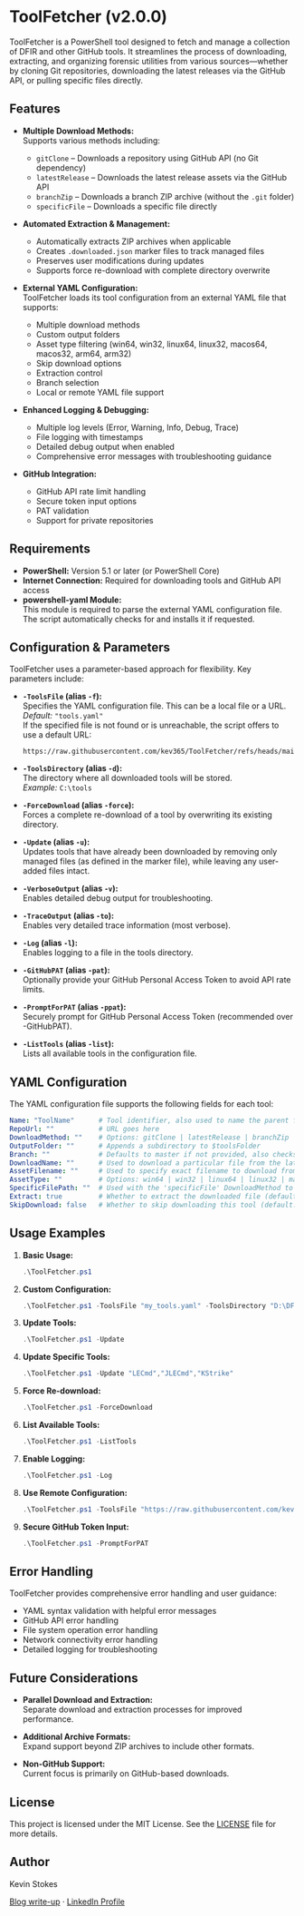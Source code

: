 # ToolFetcher (v2.0.0)

ToolFetcher is a PowerShell tool designed to fetch and manage a collection of DFIR and other GitHub tools. It streamlines the process of downloading, extracting, and organizing forensic utilities from various sources—whether by cloning Git repositories, downloading the latest releases via the GitHub API, or pulling specific files directly.

## Features

- **Multiple Download Methods:**  
  Supports various methods including:
  - `gitClone` – Downloads a repository using GitHub API (no Git dependency)
  - `latestRelease` – Downloads the latest release assets via the GitHub API
  - `branchZip` – Downloads a branch ZIP archive (without the `.git` folder)
  - `specificFile` – Downloads a specific file directly

- **Automated Extraction & Management:**  
  - Automatically extracts ZIP archives when applicable
  - Creates `.downloaded.json` marker files to track managed files
  - Preserves user modifications during updates
  - Supports force re-download with complete directory overwrite

- **External YAML Configuration:**  
  ToolFetcher loads its tool configuration from an external YAML file that supports:
  - Multiple download methods
  - Custom output folders
  - Asset type filtering (win64, win32, linux64, linux32, macos64, macos32, arm64, arm32)
  - Skip download options
  - Extraction control
  - Branch selection
  - Local or remote YAML file support

- **Enhanced Logging & Debugging:**  
  - Multiple log levels (Error, Warning, Info, Debug, Trace)
  - File logging with timestamps
  - Detailed debug output when enabled
  - Comprehensive error messages with troubleshooting guidance

- **GitHub Integration:**  
  - GitHub API rate limit handling
  - Secure token input options
  - PAT validation
  - Support for private repositories

## Requirements

- **PowerShell:** Version 5.1 or later (or PowerShell Core)
- **Internet Connection:** Required for downloading tools and GitHub API access
- **powershell-yaml Module:**  
  This module is required to parse the external YAML configuration file. The script automatically checks for and installs it if requested.

## Configuration & Parameters

ToolFetcher uses a parameter-based approach for flexibility. Key parameters include:

- **`-ToolsFile` (alias `-f`):**  
  Specifies the YAML configuration file. This can be a local file or a URL.  
  *Default:* `"tools.yaml"`  
  If the specified file is not found or is unreachable, the script offers to use a default URL:  
  ```
  https://raw.githubusercontent.com/kev365/ToolFetcher/refs/heads/main/tools.yaml
  ```

- **`-ToolsDirectory` (alias `-d`):**  
  The directory where all downloaded tools will be stored.  
  *Example:* `C:\tools`

- **`-ForceDownload` (alias `-force`):**  
  Forces a complete re-download of a tool by overwriting its existing directory.

- **`-Update` (alias `-u`):**  
  Updates tools that have already been downloaded by removing only managed files (as defined in the marker file), while leaving any user-added files intact.

- **`-VerboseOutput` (alias `-v`):**  
  Enables detailed debug output for troubleshooting.

- **`-TraceOutput` (alias `-to`):**  
  Enables very detailed trace information (most verbose).

- **`-Log` (alias `-l`):**  
  Enables logging to a file in the tools directory.

- **`-GitHubPAT` (alias `-pat`):**  
  Optionally provide your GitHub Personal Access Token to avoid API rate limits.

- **`-PromptForPAT` (alias `-ppat`):**  
  Securely prompt for GitHub Personal Access Token (recommended over -GitHubPAT).

- **`-ListTools` (alias `-list`):**  
  Lists all available tools in the configuration file.

## YAML Configuration

The YAML configuration file supports the following fields for each tool:

```yaml
Name: "ToolName"      # Tool identifier, also used to name the parent folder
RepoUrl: ""           # URL goes here
DownloadMethod: ""    # Options: gitClone | latestRelease | branchZip | specificFile
OutputFolder: ""      # Appends a subdirectory to $toolsFolder
Branch: ""            # Defaults to master if not provided, also checks main if master is not available
DownloadName: ""      # Used to download a particular file from the latestRelease
AssetFilename: ""     # Used to specify exact filename to download from latestRelease (supports regex)
AssetType: ""         # Options: win64 | win32 | linux64 | linux32 | macos64 | macos32 | arm64 | arm32
SpecificFilePath: ""  # Used with the 'specificFile' DownloadMethod to specify file path in repository
Extract: true         # Whether to extract the downloaded file (default: true)
SkipDownload: false   # Whether to skip downloading this tool (default: false)
```

## Usage Examples

1. **Basic Usage:**
   ```powershell
   .\ToolFetcher.ps1
   ```

2. **Custom Configuration:**
   ```powershell
   .\ToolFetcher.ps1 -ToolsFile "my_tools.yaml" -ToolsDirectory "D:\DFIR\Tools"
   ```

3. **Update Tools:**
   ```powershell
   .\ToolFetcher.ps1 -Update
   ```

4. **Update Specific Tools:**
   ```powershell
   .\ToolFetcher.ps1 -Update "LECmd","JLECmd","KStrike"
   ```

5. **Force Re-download:**
   ```powershell
   .\ToolFetcher.ps1 -ForceDownload
   ```

6. **List Available Tools:**
   ```powershell
   .\ToolFetcher.ps1 -ListTools
   ```

7. **Enable Logging:**
   ```powershell
   .\ToolFetcher.ps1 -Log
   ```

8. **Use Remote Configuration:**
   ```powershell
   .\ToolFetcher.ps1 -ToolsFile "https://raw.githubusercontent.com/kev365/ToolFetcher/main/tools.yaml"
   ```

9. **Secure GitHub Token Input:**
   ```powershell
   .\ToolFetcher.ps1 -PromptForPAT
   ```

## Error Handling

ToolFetcher provides comprehensive error handling and user guidance:

- YAML syntax validation with helpful error messages
- GitHub API error handling
- File system operation error handling
- Network connectivity error handling
- Detailed logging for troubleshooting

## Future Considerations

- **Parallel Download and Extraction:**  
  Separate download and extraction processes for improved performance.
  
- **Additional Archive Formats:**  
  Expand support beyond ZIP archives to include other formats.

- **Non-GitHub Support:**  
  Current focus is primarily on GitHub-based downloads.

## License

This project is licensed under the MIT License. See the [LICENSE](LICENSE) file for more details.

## Author

Kevin Stokes

[Blog write-up](https://dfir-kev.medium.com/tool-fetcher-499c99aaa9fa) · [LinkedIn Profile](https://www.linkedin.com/in/dfir-kev/)
